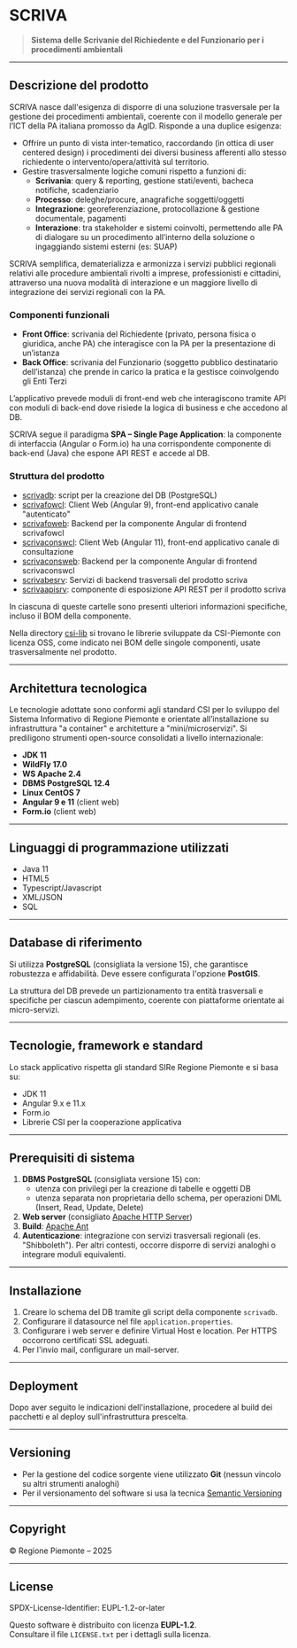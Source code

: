 # SCRIVA

> **Sistema delle Scrivanie del Richiedente e del Funzionario per i procedimenti ambientali**

---

## Descrizione del prodotto

SCRIVA nasce dall'esigenza di disporre di una soluzione trasversale per la gestione dei procedimenti ambientali, coerente con il modello generale per l’ICT della PA italiana promosso da AgID. Risponde a una duplice esigenza:

- Offrire un punto di vista inter-tematico, raccordando (in ottica di user centered design) i procedimenti dei diversi business afferenti allo stesso richiedente o intervento/opera/attività sul territorio.
- Gestire trasversalmente logiche comuni rispetto a funzioni di:
  - **Scrivania**: query & reporting, gestione stati/eventi, bacheca notifiche, scadenziario
  - **Processo**: deleghe/procure, anagrafiche soggetti/oggetti
  - **Integrazione**: georeferenziazione, protocollazione & gestione documentale, pagamenti
  - **Interazione**: tra stakeholder e sistemi coinvolti, permettendo alle PA di dialogare su un procedimento all’interno della soluzione o ingaggiando sistemi esterni (es: SUAP)

SCRIVA semplifica, dematerializza e armonizza i servizi pubblici regionali relativi alle procedure ambientali rivolti a imprese, professionisti e cittadini, attraverso una nuova modalità di interazione e un maggiore livello di integrazione dei servizi regionali con la PA.

### Componenti funzionali

- **Front Office**: scrivania del Richiedente (privato, persona fisica o giuridica, anche PA) che interagisce con la PA per la presentazione di un’istanza
- **Back Office**: scrivania del Funzionario (soggetto pubblico destinatario dell’istanza) che prende in carico la pratica e la gestisce coinvolgendo gli Enti Terzi

L’applicativo prevede moduli di front-end web che interagiscono tramite API con moduli di back-end dove risiede la logica di business e che accedono al DB.

SCRIVA segue il paradigma **SPA – Single Page Application**: la componente di interfaccia (Angular o Form.io) ha una corrispondente componente di back-end (Java) che espone API REST e accede al DB.

### Struttura del prodotto

- [scrivadb](https://github.com/regione-piemonte/scriva/tree/main/scrivadb): script per la creazione del DB (PostgreSQL)
- [scrivafowcl](https://github.com/regione-piemonte/scriva/tree/main/scrivafowcl): Client Web (Angular 9), front-end applicativo canale "autenticato"
- [scrivafoweb](https://github.com/regione-piemonte/scriva/tree/main/scrivafoweb): Backend per la componente Angular di frontend scrivafowcl
- [scrivaconswcl](https://github.com/regione-piemonte/scriva/tree/main/scrivaconswcl): Client Web (Angular 11), front-end applicativo canale di consultazione
- [scrivaconsweb](https://github.com/regione-piemonte/scriva/tree/main/scrivaconsweb): Backend per la componente Angular di frontend scrivaconswcl
- [scrivabesrv](https://github.com/regione-piemonte/scriva/tree/main/scrivabesrv): Servizi di backend trasversali del prodotto scriva
- [scrivaapisrv](https://github.com/regione-piemonte/scriva/tree/main/scrivaapisrv): componente di esposizione API REST per il prodotto scriva

In ciascuna di queste cartelle sono presenti ulteriori informazioni specifiche, incluso il BOM della componente.

Nella directory [csi-lib](https://github.com/regione-piemonte/scriva/csi-lib) si trovano le librerie sviluppate da CSI-Piemonte con licenza OSS, come indicato nei BOM delle singole componenti, usate trasversalmente nel prodotto.

---

## Architettura tecnologica

Le tecnologie adottate sono conformi agli standard CSI per lo sviluppo del Sistema Informativo di Regione Piemonte e orientate all’installazione su infrastruttura "a container" e architetture a "mini/microservizi". Si prediligono strumenti open-source consolidati a livello internazionale:

- **JDK 11**
- **WildFly 17.0**
- **WS Apache 2.4**
- **DBMS PostgreSQL 12.4**
- **Linux CentOS 7**
- **Angular 9 e 11** (client web)
- **Form.io** (client web)

---

## Linguaggi di programmazione utilizzati

- Java 11
- HTML5
- Typescript/Javascript
- XML/JSON
- SQL

---

## Database di riferimento

Si utilizza **PostgreSQL** (consigliata la versione 15), che garantisce robustezza e affidabilità. Deve essere configurata l'opzione **PostGIS**.

La struttura del DB prevede un partizionamento tra entità trasversali e specifiche per ciascun adempimento, coerente con piattaforme orientate ai micro-servizi.

---

## Tecnologie, framework e standard

Lo stack applicativo rispetta gli standard SIRe Regione Piemonte e si basa su:

- JDK 11
- Angular 9.x e 11.x
- Form.io
- Librerie CSI per la cooperazione applicativa

---

## Prerequisiti di sistema

1. **DBMS PostgreSQL** (consigliata versione 15) con:
   - utenza con privilegi per la creazione di tabelle e oggetti DB
   - utenza separata non proprietaria dello schema, per operazioni DML (Insert, Read, Update, Delete)
2. **Web server** (consigliato [Apache HTTP Server](https://httpd.apache.org/))
3. **Build**: [Apache Ant](https://ant.apache.org/)
4. **Autenticazione**: integrazione con servizi trasversali regionali (es. "Shibboleth"). Per altri contesti, occorre disporre di servizi analoghi o integrare moduli equivalenti.

---

## Installazione

1. Creare lo schema del DB tramite gli script della componente `scrivadb`.
2. Configurare il datasource nel file `application.properties`.
3. Configurare i web server e definire Virtual Host e location. Per HTTPS occorrono certificati SSL adeguati.
4. Per l'invio mail, configurare un mail-server.

---

## Deployment

Dopo aver seguito le indicazioni dell'installazione, procedere al build dei pacchetti e al deploy sull'infrastruttura prescelta.

---

## Versioning

- Per la gestione del codice sorgente viene utilizzato **Git** (nessun vincolo su altri strumenti analoghi)
- Per il versionamento del software si usa la tecnica [Semantic Versioning](http://semver.org)

---

## Copyright

© Regione Piemonte – 2025

---

## License

SPDX-License-Identifier: EUPL-1.2-or-later

Questo software è distribuito con licenza **EUPL-1.2**.  
Consultare il file `LICENSE.txt` per i dettagli sulla licenza.